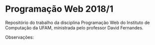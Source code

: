 # Programação Web 2018/1

Repositório do trabalho da disciplina Programação Web do Instituto de Computação da UFAM, ministrada pelo professor David Fernandes.

Observações:


